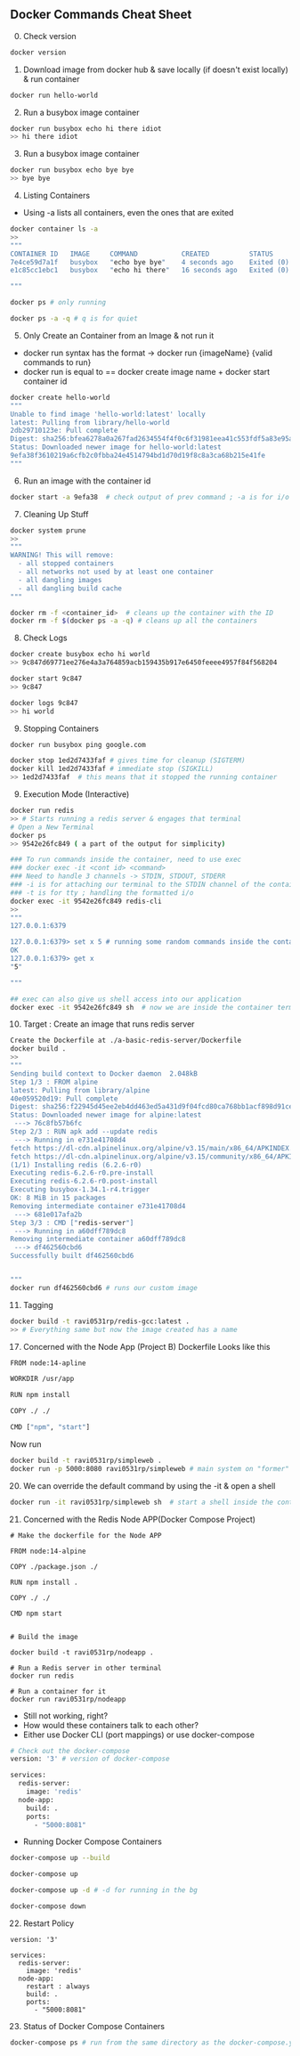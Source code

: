 ## Docker Commands Cheat Sheet

0. Check version
```sh 
docker version
```
1. Download image from docker hub & save locally (if doesn't exist locally) & run container
```sh
docker run hello-world 
```

2. Run a busybox image container
```sh
docker run busybox echo hi there idiot
>> hi there idiot
```

3. Run a busybox image container
```sh
docker run busybox echo bye bye
>> bye bye
```

4. Listing Containers
* Using -a lists all containers, even the ones that are exited
```sh
docker container ls -a  
>>
"""
CONTAINER ID   IMAGE     COMMAND           CREATED          STATUS                      PORTS     NAMES
7e4ce59d7a1f   busybox   "echo bye bye"    4 seconds ago    Exited (0) 3 seconds ago              nostalgic_edison
e1c85cc1ebc1   busybox   "echo hi there"   16 seconds ago   Exited (0) 15 seconds ago             infallible_wilson

"""

docker ps # only running

docker ps -a -q # q is for quiet
```

5. Only Create an Container from an Image & not run it
* docker run syntax has the format -> docker run {imageName} {valid commands to run}
* docker run is equal to == docker create image name + docker start container id
```sh
docker create hello-world 
"""
Unable to find image 'hello-world:latest' locally
latest: Pulling from library/hello-world
2db29710123e: Pull complete 
Digest: sha256:bfea6278a0a267fad2634554f4f0c6f31981eea41c553fdf5a83e95a41d40c38
Status: Downloaded newer image for hello-world:latest
9efa38f3610219a6cfb2c0fbba24e4514794bd1d70d19f8c8a3ca68b215e41fe
"""
```

6. Run an image with the container id
```sh
docker start -a 9efa38  # check output of prev command ; -a is for i/o
```


7. Cleaning Up Stuff
```sh
docker system prune
>>
"""
WARNING! This will remove:
  - all stopped containers
  - all networks not used by at least one container
  - all dangling images
  - all dangling build cache
"""

docker rm -f <container_id>  # cleans up the container with the ID
docker rm -f $(docker ps -a -q) # cleans up all the containers
```

8. Check Logs
```sh
docker create busybox echo hi world
>> 9c847d69771ee276e4a3a764859acb159435b917e6450feeee4957f84f568204

docker start 9c847
>> 9c847

docker logs 9c847
>> hi world

```

9. Stopping Containers
```sh
docker run busybox ping google.com

docker stop 1ed2d7433faf # gives time for cleanup (SIGTERM)
docker kill 1ed2d7433faf # immediate stop (SIGKILL)
>> 1ed2d7433faf  # this means that it stopped the running container

```

9. Execution Mode (Interactive)
```sh
docker run redis
>> # Starts running a redis server & engages that terminal
# Open a New Terminal
docker ps
>> 9542e26fc849 ( a part of the output for simplicity)

### To run commands inside the container, need to use exec
### docker exec -it <cont id> <command> 
### Need to handle 3 channels -> STDIN, STDOUT, STDERR
### -i is for attaching our terminal to the STDIN channel of the container
### -t is for tty ; handling the formatted i/o
docker exec -it 9542e26fc849 redis-cli 
>>
"""
127.0.0.1:6379

127.0.0.1:6379> set x 5 # running some random commands inside the container
OK
127.0.0.1:6379> get x
"5"

"""

## exec can also give us shell access into our application
docker exec -it 9542e26fc849 sh  # now we are inside the container terminal; ctrl-D for exit

```

10. Target : Create an image that runs redis server

```sh
Create the Dockerfile at ./a-basic-redis-server/Dockerfile
docker build .
>>
"""
Sending build context to Docker daemon  2.048kB
Step 1/3 : FROM alpine
latest: Pulling from library/alpine
40e059520d19: Pull complete 
Digest: sha256:f22945d45ee2eb4dd463ed5a431d9f04fcd80ca768bb1acf898d91ce51f7bf04
Status: Downloaded newer image for alpine:latest
 ---> 76c8fb57b6fc
Step 2/3 : RUN apk add --update redis
 ---> Running in e731e41708d4
fetch https://dl-cdn.alpinelinux.org/alpine/v3.15/main/x86_64/APKINDEX.tar.gz
fetch https://dl-cdn.alpinelinux.org/alpine/v3.15/community/x86_64/APKINDEX.tar.gz
(1/1) Installing redis (6.2.6-r0)
Executing redis-6.2.6-r0.pre-install
Executing redis-6.2.6-r0.post-install
Executing busybox-1.34.1-r4.trigger
OK: 8 MiB in 15 packages
Removing intermediate container e731e41708d4
 ---> 681e017afa2b
Step 3/3 : CMD ["redis-server"]
 ---> Running in a60dff789dc8
Removing intermediate container a60dff789dc8
 ---> df462560cbd6
Successfully built df462560cbd6


"""
docker run df462560cbd6 # runs our custom image

```

11. Tagging
```sh
docker build -t ravi0531rp/redis-gcc:latest .
>> # Everything same but now the image created has a name

```


17. Concerned with the Node App (Project B)
Dockerfile Looks like this
```sh
FROM node:14-apline

WORKDIR /usr/app

RUN npm install

COPY ./ ./

CMD ["npm", "start"]

```
Now run
```sh
docker build -t ravi0531rp/simpleweb .
docker run -p 5000:8080 ravi0531rp/simpleweb # main system on "former" or listen on 5000, docker port on "latter" or publish/redirect on 8080  # node server
```


20. We can override the default command by using the -it & open a shell
```sh
docker run -it ravi0531rp/simpleweb sh  # start a shell inside the container

```

21. Concerned with the Redis Node APP(Docker Compose Project)
```
# Make the dockerfile for the Node APP

FROM node:14-alpine

COPY ./package.json ./

RUN npm install .

COPY ./ ./

CMD npm start


# Build the image

docker build -t ravi0531rp/nodeapp .

# Run a Redis server in other terminal
docker run redis

# Run a container for it
docker run ravi0531rp/nodeapp
```
* Still not working, right?
* How would these containers talk to each other?
* Either use Docker CLI (port mappings) or use docker-compose

```sh
# Check out the docker-compose
version: '3' # version of docker-compose

services:
  redis-server:
    image: 'redis'
  node-app:
    build: .
    ports:
      - "5000:8081"

```
* Running Docker Compose Containers
```sh
docker-compose up --build

docker-compose up

docker-compose up -d # -d for running in the bg

docker-compose down
```

22. Restart Policy
```
version: '3'

services:
  redis-server:
    image: 'redis'
  node-app:
    restart : always
    build: .
    ports:
      - "5000:8081"

```

23. Status of Docker Compose Containers
```sh
docker-compose ps # run from the same directory as the docker-compose.yml

```





